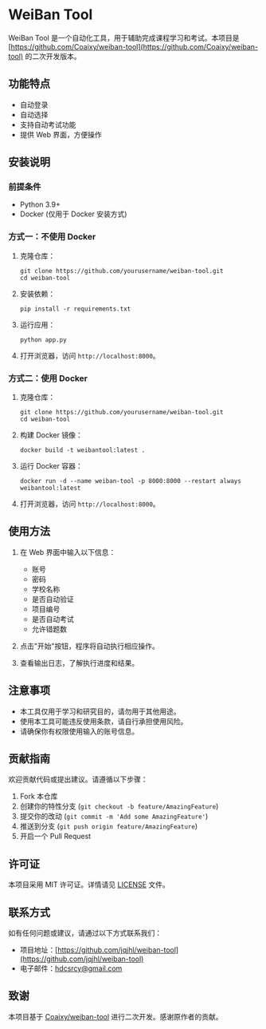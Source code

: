 # WeiBan Tool

WeiBan Tool 是一个自动化工具，用于辅助完成课程学习和考试。本项目是 [https://github.com/Coaixy/weiban-tool](https://github.com/Coaixy/weiban-tool) 的二次开发版本。

## 功能特点

- 自动登录
- 自动选择
- 支持自动考试功能
- 提供 Web 界面，方便操作

## 安装说明

### 前提条件

- Python 3.9+
- Docker (仅用于 Docker 安装方式)

### 方式一：不使用 Docker

1. 克隆仓库：
   ```
   git clone https://github.com/yourusername/weiban-tool.git
   cd weiban-tool
   ```

2. 安装依赖：
   ```
   pip install -r requirements.txt
   ```

3. 运行应用：
   ```
   python app.py
   ```

4. 打开浏览器，访问 `http://localhost:8000`。

### 方式二：使用 Docker

1. 克隆仓库：
   ```
   git clone https://github.com/yourusername/weiban-tool.git
   cd weiban-tool
   ```

2. 构建 Docker 镜像：
   ```
   docker build -t weibantool:latest .
   ```

3. 运行 Docker 容器：
   ```
   docker run -d --name weiban-tool -p 8000:8000 --restart always weibantool:latest
   ```

4. 打开浏览器，访问 `http://localhost:8000`。

## 使用方法

1. 在 Web 界面中输入以下信息：
   - 账号
   - 密码
   - 学校名称
   - 是否自动验证
   - 项目编号
   - 是否自动考试
   - 允许错题数

2. 点击"开始"按钮，程序将自动执行相应操作。

3. 查看输出日志，了解执行进度和结果。

## 注意事项

- 本工具仅用于学习和研究目的，请勿用于其他用途。
- 使用本工具可能违反使用条款，请自行承担使用风险。
- 请确保你有权限使用输入的账号信息。

## 贡献指南

欢迎贡献代码或提出建议。请遵循以下步骤：

1. Fork 本仓库
2. 创建你的特性分支 (`git checkout -b feature/AmazingFeature`)
3. 提交你的改动 (`git commit -m 'Add some AmazingFeature'`)
4. 推送到分支 (`git push origin feature/AmazingFeature`)
5. 开启一个 Pull Request

## 许可证

本项目采用 MIT 许可证。详情请见 [LICENSE](LICENSE) 文件。

## 联系方式

如有任何问题或建议，请通过以下方式联系我们：

- 项目地址：[https://github.com/jqjhl/weiban-tool](https://github.com/jqjhl/weiban-tool)
- 电子邮件：hdcsrcy@gmail.com

## 致谢

本项目基于 [Coaixy/weiban-tool](https://github.com/Coaixy/weiban-tool) 进行二次开发。感谢原作者的贡献。
